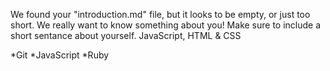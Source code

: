 We found your "introduction.md" file, but it looks to be empty, or just too short. We really want to know something about you! Make sure to include a short sentance about yourself.
JavaScript, HTML & CSS

*Git
*JavaScript
*Ruby
